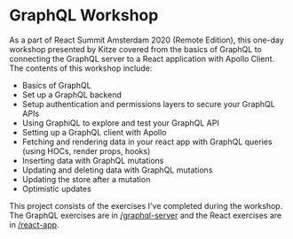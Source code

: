 # GraphQL Workshop

As a part of React Summit Amsterdam 2020 (Remote Edition), this one-day workshop presented by Kitze covered from the basics of GraphQL to connecting the GraphQL server to a React application with Apollo Client. The contents of this workshop include:
- Basics of GraphQL
- Set up a GraphQL backend
- Setup authentication and permissions layers to secure your GraphQL APIs
- Using GraphiQL to explore and test your GraphQL API
- Setting up a GraphQL client with Apollo
- Fetching and rendering data in your react app with GraphQL queries (using HOCs, render props, hooks)
- Inserting data with GraphQL mutations
- Updating and deleting data with GraphQL mutations
- Updating the store after a mutation
- Optimistic updates

This project consists of the exercises I've completed during the workshop. The GraphQL exercises are in [/graphql-server](https://github.com/jihyun-um/graphql-workshop/tree/master/graphql-server) and the React exercises are in [/react-app](https://github.com/jihyun-um/graphql-workshop/tree/master/react-app).